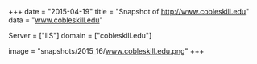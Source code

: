
+++
date = "2015-04-19"
title = "Snapshot of http://www.cobleskill.edu"
data = "www.cobleskill.edu"

Server = ["IIS"]
domain = ["cobleskill.edu"]

  image = "snapshots/2015_16/www.cobleskill.edu.png"
+++
#
